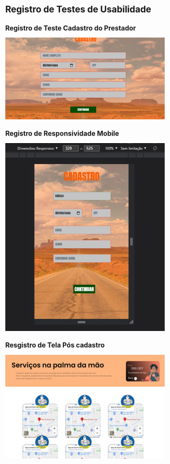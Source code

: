 # Registro de Testes de Usabilidade

## Registro de Teste Cadastro do Prestador

![Prestador](img/Prestador1.jpeg)


## Registro de Responsividade Mobile

![Prestador](img/PrestadorMobile.jpeg)


## Resgistro de Tela Pós cadastro

![Prestador](img/TelaInicial.jpeg)


## 
